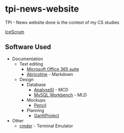 # tpi-news-website
TPI - News website done is the context of my CS studies

[IceScrum](https://icescrum.cpnv.ch/p/NEWSWEBSIT/#/project)

## Software Used

* Documentation
  * Text editing
    * [Microsoft Office 365 suite](https://www.office.com/)
    * [Abricotine](https://abricotine.brrd.fr/) - Markdown
  * Design
    * Database
      * [AnalyseSI](https://framalibre.org/content/analysesi) - MCD
      * [MySQL Workbench](https://www.mysql.com/products/workbench/) - MLD
    * Mockups
      * [Pencil](https://pencil.evolus.vn/)
    * Planning 
      * [GanttProject](https://www.ganttproject.biz/)
* Other
  * [cmder](https://cmder.net/) - Terminal Emulator

